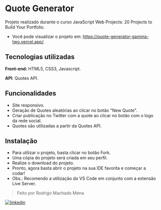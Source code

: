 # Quote Generator

Projeto realizado durante o curso JavaScript Web Projects: 20 Projects to Build Your Portfolio.

- Você pode visualizar o projeto em: https://quote-generator-gamma-two.vercel.app/.

## Tecnologias utilizadas

**Front-end:** HTML5, CSS3, Javascript.

**API**: Quotes API.

## Funcionalidades

- Site responsivo.
- Geração de Quotes aleatórias ao clicar no botão "New Quote".
- Criar publicação no Twitter com a quote ao clicar no botão com o logo da rede social.
- Quotes são utilizadas a partir da Quotes API.

## Instalação

- Para utilizar o projeto, basta clicar no botão Fork.
- Uma cópia do projeto será criada em seu perfil.
- Realize o download do projeto.
- Pronto, agora basta abrir o projeto na sua IDE favorita e começar a codar!
- Obs.: Recomendo a utilização do VS Code em conjunto com a extensão Live Server.

> Feito por Rodrigo Machado Mena

[![linkedin](https://img.shields.io/badge/linkedin-0A66C2?style=for-the-badge&logo=linkedin&logoColor=white)](https://www.linkedin.com/in/rmmena/)
